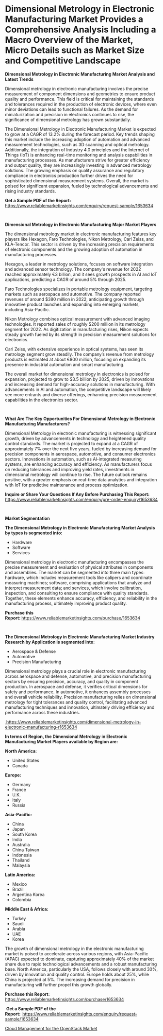 <p><h1>Dimensional Metrology in Electronic Manufacturing Market Provides a Comprehensive Analysis Including a Macro Overview of the Market, Micro Details such as Market Size and Competitive Landscape</h1></p><p><strong>Dimensional Metrology in Electronic Manufacturing Market Analysis and Latest Trends</strong></p>
<p><p>Dimensional metrology in electronic manufacturing involves the precise measurement of component dimensions and geometries to ensure product quality and performance. This field is critical for maintaining the standards and tolerances required in the production of electronic devices, where even minor deviations can lead to functional failures. As the demand for miniaturization and precision in electronics continues to rise, the significance of dimensional metrology has grown substantially.</p><p>The Dimensional Metrology in Electronic Manufacturing Market is expected to grow at a CAGR of 13.2% during the forecast period. Key trends shaping this market include the increasing adoption of automation and advanced measurement technologies, such as 3D scanning and optical metrology. Additionally, the integration of Industry 4.0 principles and the Internet of Things (IoT) is enhancing real-time monitoring and analysis capabilities in manufacturing processes. As manufacturers strive for greater efficiency and output quality, they are increasingly investing in advanced metrology solutions. The growing emphasis on quality assurance and regulatory compliance in electronics production further drives the need for sophisticated dimensional measurement systems. Overall, the market is poised for significant expansion, fueled by technological advancements and rising industry standards.</p></p>
<p><strong>Get a Sample PDF of the Report:&nbsp;</strong> <a href="https://www.reliablemarketinsights.com/enquiry/request-sample/1653634?utm_campaign=3015&utm_medium=2&utm_source=Github&utm_content=ia&utm_term=08032025&utm_id=dimensional-metrology-in-electronic-manufacturing">https://www.reliablemarketinsights.com/enquiry/request-sample/1653634</a></p>
<p>&nbsp;</p>
<p><strong>Dimensional Metrology in Electronic Manufacturing Major Market Players</strong></p>
<p><p>The dimensional metrology market in electronic manufacturing features key players like Hexagon, Faro Technologies, Nikon Metrology, Carl Zeiss, and KLA-Tencor. This sector is driven by the increasing precision requirements of electronic components and the growing adoption of automation in manufacturing processes.</p><p>Hexagon, a leader in metrology solutions, focuses on software integration and advanced sensor technology. The company's revenue for 2022 reached approximately €3 billion, and it sees growth prospects in AI and IoT applications, predicting a CAGR of around 5% through 2025.</p><p>Faro Technologies specializes in portable metrology equipment, targeting markets such as aerospace and automotive. The company reported revenues of around $380 million in 2022, anticipating growth through innovative product launches and expanding into emerging markets, including Asia-Pacific.</p><p>Nikon Metrology combines optical measurement with advanced imaging technologies. It reported sales of roughly $200 million in its metrology segment for 2022. As digitization in manufacturing rises, Nikon expects steady growth fueled by its strength in precision measurement solutions for electronics.</p><p>Carl Zeiss, with extensive experience in optical systems, has seen its metrology segment grow steadily. The company’s revenue from metrology products is estimated at about €800 million, focusing on expanding its presence in industrial automation and smart manufacturing.</p><p>The overall market for dimensional metrology in electronics is poised for expansion, projected to grow to $3.5 billion by 2025, driven by innovations and increasing demand for high-accuracy solutions in manufacturing. With advancements in AI and automation, the competitive landscape will likely see more entrants and diverse offerings, enhancing precision measurement capabilities in the electronics sector.</p></p>
<p>&nbsp;</p>
<p><strong>What Are The Key Opportunities For Dimensional Metrology in Electronic Manufacturing Manufacturers?</strong></p>
<p><p>Dimensional Metrology in electronic manufacturing is witnessing significant growth, driven by advancements in technology and heightened quality control standards. The market is projected to expand at a CAGR of approximately 7% over the next five years, fueled by increasing demand for precision components in aerospace, automotive, and consumer electronics sectors. Innovations in automation, such as AI-integrated measuring systems, are enhancing accuracy and efficiency. As manufacturers focus on reducing tolerances and improving yield rates, investments in dimensional metrology will continue to rise. The future outlook remains positive, with a greater emphasis on real-time data analytics and integration with IoT for predictive maintenance and process optimization.</p></p>
<p><strong>Inquire or Share Your Questions If Any Before Purchasing This Report:</strong> <a href="https://www.reliablemarketinsights.com/enquiry/pre-order-enquiry/1653634?utm_campaign=3015&utm_medium=2&utm_source=Github&utm_content=ia&utm_term=08032025&utm_id=dimensional-metrology-in-electronic-manufacturing">https://www.reliablemarketinsights.com/enquiry/pre-order-enquiry/1653634</a></p>
<p>&nbsp;</p>
<p><strong>Market Segmentation</strong></p>
<p><strong>The Dimensional Metrology in Electronic Manufacturing Market Analysis by types is segmented into:</strong></p>
<p><ul><li>Hardware</li><li>Software</li><li>Services</li></ul></p>
<p><p>Dimensional metrology in electronic manufacturing encompasses the precise measurement and evaluation of physical attributes in components and assemblies. The market can be segmented into three main types: hardware, which includes measurement tools like calipers and coordinate measuring machines; software, comprising applications that analyze and interpret measurement data; and services, which involve calibration, inspection, and consulting to ensure compliance with quality standards. Together, these elements enhance accuracy, efficiency, and reliability in the manufacturing process, ultimately improving product quality.</p></p>
<p><strong>Purchase this Report:&nbsp;</strong><a href="https://www.reliablemarketinsights.com/purchase/1653634?utm_campaign=3015&utm_medium=2&utm_source=Github&utm_content=ia&utm_term=08032025&utm_id=dimensional-metrology-in-electronic-manufacturing">https://www.reliablemarketinsights.com/purchase/1653634</a></p>
<p>&nbsp;</p>
<p><strong>The Dimensional Metrology in Electronic Manufacturing Market Industry Research by Application is segmented into:</strong></p>
<p><ul><li>Aerospace & Defense</li><li>Automotive</li><li>Precision Manufacturing</li></ul></p>
<p><p>Dimensional metrology plays a crucial role in electronic manufacturing across aerospace and defense, automotive, and precision manufacturing sectors by ensuring precision, accuracy, and quality in component production. In aerospace and defense, it verifies critical dimensions for safety and performance. In automotive, it enhances assembly processes and overall vehicle reliability. Precision manufacturing relies on dimensional metrology for tight tolerances and quality control, facilitating advanced manufacturing techniques and innovation, ultimately driving efficiency and performance across these industries.</p></p>
<p><a href="https://www.reliablemarketinsights.com/dimensional-metrology-in-electronic-manufacturing-r1653634?utm_campaign=3015&utm_medium=2&utm_source=Github&utm_content=ia&utm_term=08032025&utm_id=dimensional-metrology-in-electronic-manufacturing">&nbsp;https://www.reliablemarketinsights.com/dimensional-metrology-in-electronic-manufacturing-r1653634</a></p>
<p><strong>In terms of Region, the Dimensional Metrology in Electronic Manufacturing Market Players available by Region are:</strong></p>
<p>
    <p> <strong> North America: </strong>
        <ul>
            <li>United States</li>
            <li>Canada</li>
        </ul>
        </p> 
    <p> <strong> Europe: </strong>
        <ul>
            <li>Germany</li>
            <li>France</li>
            <li>U.K.</li>
            <li>Italy</li>
            <li>Russia</li>
        </ul>
        </p> 
    <p> <strong> Asia-Pacific: </strong>
        <ul>
            <li>China</li>
            <li>Japan</li>
            <li>South Korea</li>
            <li>India</li>
            <li>Australia</li>
            <li>China Taiwan</li>
            <li>Indonesia</li>
            <li>Thailand</li>
            <li>Malaysia</li>
        </ul>
        </p> 
    <p> <strong> Latin America: </strong>
        <ul>
            <li>Mexico</li>
            <li>Brazil</li>
            <li>Argentina Korea</li>
            <li>Colombia</li>
        </ul>
        </p> 
    <p> <strong> Middle East & Africa: </strong>
        <ul>
            <li>Turkey</li>
            <li>Saudi</li>
            <li>Arabia</li>
            <li>UAE</li>
            <li>Korea</li>
        </ul>
    </p>
    </p>
<p><p>The growth of dimensional metrology in the electronic manufacturing market is poised to accelerate across various regions, with Asia-Pacific (APAC) expected to dominate, capturing approximately 40% of the market share due to rapid technological advancements and a robust manufacturing base. North America, particularly the USA, follows closely with around 30%, driven by innovation and quality control. Europe holds about 25%, while China is projected at 5%. The increasing demand for precision in manufacturing will further propel this growth globally.</p></p>
<p><strong>Purchase this Report: </strong><a href="https://www.reliablemarketinsights.com/purchase/1653634?utm_campaign=3015&utm_medium=2&utm_source=Github&utm_content=ia&utm_term=08032025&utm_id=dimensional-metrology-in-electronic-manufacturing">https://www.reliablemarketinsights.com/purchase/1653634</a></p>
<p>&nbsp;<strong>Get a Sample PDF of the Report:&nbsp;&nbsp;</strong><a href="https://www.reliablemarketinsights.com/enquiry/request-sample/1653634?utm_campaign=3015&utm_medium=2&utm_source=Github&utm_content=ia&utm_term=08032025&utm_id=dimensional-metrology-in-electronic-manufacturing">https://www.reliablemarketinsights.com/enquiry/request-sample/1653634</a></p>
<p><strong></strong></p>
<p><p><a href="https://github.com/jenithschijf/Market-Research-Report-List-1/blob/main/cloud-management-for-the-openstack-market.md?utm_campaign=3015&utm_medium=2&utm_source=Github&utm_content=ia&utm_term=08032025&utm_id=dimensional-metrology-in-electronic-manufacturing">Cloud Management for the OpenStack Market</a></p></p>